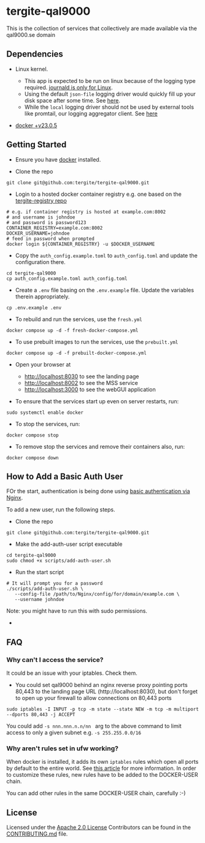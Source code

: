 # tergite-qal9000

This is the collection of services that collectively are made available via the qal9000.se domain

## Dependencies

- Linux kernel.

  - This app is expected to be run on linux because of the logging type required. [journald is only for Linux](https://forums.docker.com/t/docker-for-windows-logging-failed-to-initialize-logging-driver-journald-is-not-enabled-on-this-host/68690/4).
  - Using the default `json-file` logging driver would quickly fill up your disk space after some time. See [here](https://docs.docker.com/config/containers/logging/configure/).
  - While the `local` logging driver should not be used by external tools like promtail, our logging aggregator client. See [here](https://docs.docker.com/config/containers/logging/local/)

- [docker +v23.0.5](https://www.docker.com/products/docker-desktop/)

## Getting Started

- Ensure you have [docker](https://docs.docker.com/engine/install/) installed.

- Clone the repo

```shell
git clone git@github.com:tergite/tergite-qal9000.git
```

- Login to a hosted docker container registry e.g. one based on the [tergite-registry repo](https://github.com/tergite/tergite-registry)

```shell
# e.g. if container registry is hosted at example.com:8002
# and username is johndoe
# and password is password123
CONTAINER_REGISTRY=example.com:8002
DOCKER_USERNAME=johndoe
# feed in password when prompted
docker login ${CONTAINER_REGISTRY} -u $DOCKER_USERNAME
```

- Copy the `auth_config.example.toml` to `auth_config.toml` and update the configuration there.

```shell
cd tergite-qal9000
cp auth_config.example.toml auth_config.toml
```

- Create a `.env` file basing on the `.env.example` file.
  Update the variables therein appropriately.

```shell
cp .env.example .env
```

- To rebuild and run the services, use the `fresh.yml`

```shell
docker compose up -d -f fresh-docker-compose.yml
```

- To use prebuilt images to run the services, use the `prebuilt.yml`

```shell
docker compose up -d -f prebuilt-docker-compose.yml
```

- Open your browser at

  - [http://localhost:8030](http://localhost:8030) to see the landing page
  - [http://localhost:8002](http://localhost:8002) to see the MSS service
  - [http://localhost:3000](http://localhost:3000) to see the webGUI application

- To ensure that the services start up even on server restarts, run:

```shell
sudo systemctl enable docker
```

- To stop the services, run:

```shell
docker compose stop
```

- To remove stop the services and remove their containers also, run:

```shell
docker compose down
```

## How to Add a Basic Auth User

FOr the start, authentication is being done using [basic authentication via Nginx](https://docs.nginx.com/nginx/admin-guide/security-controls/configuring-http-basic-authentication/).

To add a new user, run the following steps.

- Clone the repo

```shell
git clone git@github.com:tergite/tergite-qal9000.git
```

- Make the add-auth-user script executable

```shell
cd tergite-qal9000
sudo chmod +x scripts/add-auth-user.sh
```

- Run the start script

```shell
# It will prompt you for a password
./scripts/add-auth-user.sh \
   --config-file /path/to/Nginx/config/for/domain/example.com \
   --username johndoe
```

Note: you might have to run this with sudo permissions.

-

## FAQ

### Why can't I access the service?

It could be an issue with your iptables. Check them.

- You could set qal9000 behind an nginx reverse proxy pointing ports 80,443 to the landing page URL (http://localhost:8030), but don't forget to open up your firewall to allow connections on 80,443 ports

```shell
sudo iptables -I INPUT -p tcp -m state --state NEW -m tcp -m multiport --dports 80,443 -j ACCEPT
```

You could add `-s nnn.nnn.n.n/nn ` arg to the above command to limit access to only a given subnet e.g. `-s 255.255.0.0/16`

### Why aren't rules set in ufw working?

When docker is installed, it adds its own `iptables` rules which open all ports by default to the entire world. See [this article](https://docs.docker.com/network/packet-filtering-firewalls/) for more information. In order to customize these rules, new rules have to be added to the DOCKER-USER chain.

You can add other rules in the same DOCKER-USER chain, carefully :-)

## License

Licensed under the [Apache 2.0 License](./LICENSE)
Contributors can be found in the [CONTRIBUTING.md](./CONTRIBUTING.md) file.
